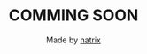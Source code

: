 <div align="center">
<h1>COMMING SOON</h1>
<p>Made by <a href="https://discord.gg/natrixdev">natrix</a></p>
</div>
